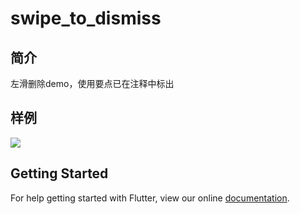 # swipe_to_dismiss
## 简介
左滑删除demo，使用要点已在注释中标出
## 样例
![](https://user-gold-cdn.xitu.io/2018/9/22/1660146a6dacd36e?w=362&h=640&f=gif&s=336267)

## Getting Started

For help getting started with Flutter, view our online
[documentation](https://flutter.io/).
